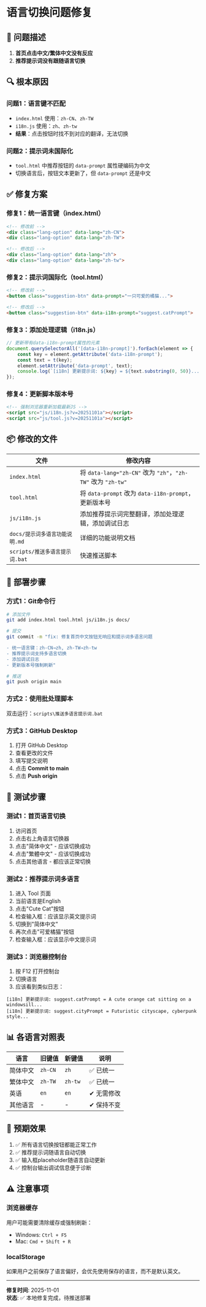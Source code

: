# 语言切换问题修复

## 🐛 问题描述

1. **首页点击中文/繁体中文没有反应**
2. **推荐提示词没有跟随语言切换**

## 🔍 根本原因

### 问题1：语言键不匹配
- `index.html` 使用：`zh-CN`、`zh-TW`
- `i18n.js` 使用：`zh`、`zh-tw`
- **结果**：点击按钮时找不到对应的翻译，无法切换

### 问题2：提示词未国际化
- `tool.html` 中推荐按钮的 `data-prompt` 属性硬编码为中文
- 切换语言后，按钮文本更新了，但 `data-prompt` 还是中文

## ✅ 修复方案

### 修复1：统一语言键（index.html）

```html
<!-- 修改前 -->
<div class="lang-option" data-lang="zh-CN">
<div class="lang-option" data-lang="zh-TW">

<!-- 修改后 -->
<div class="lang-option" data-lang="zh">
<div class="lang-option" data-lang="zh-tw">
```

### 修复2：提示词国际化（tool.html）

```html
<!-- 修改前 -->
<button class="suggestion-btn" data-prompt="一只可爱的橘猫...">

<!-- 修改后 -->
<button class="suggestion-btn" data-i18n-prompt="suggest.catPrompt">
```

### 修复3：添加处理逻辑（i18n.js）

```javascript
// 更新带有data-i18n-prompt属性的元素
document.querySelectorAll('[data-i18n-prompt]').forEach(element => {
    const key = element.getAttribute('data-i18n-prompt');
    const text = t(key);
    element.setAttribute('data-prompt', text);
    console.log(`[i18n] 更新提示词: ${key} = ${text.substring(0, 50)}...`);
});
```

### 修复4：更新脚本版本号

```html
<!-- 强制浏览器重新加载最新JS -->
<script src="js/i18n.js?v=20251101a"></script>
<script src="js/tool.js?v=20251101a"></script>
```

## 📦 修改的文件

| 文件 | 修改内容 |
|------|---------|
| `index.html` | 将 `data-lang="zh-CN"` 改为 `"zh"`，`"zh-TW"` 改为 `"zh-tw"` |
| `tool.html` | 将 `data-prompt` 改为 `data-i18n-prompt`，更新版本号 |
| `js/i18n.js` | 添加推荐提示词完整翻译，添加处理逻辑，添加调试日志 |
| `docs/提示词多语言功能说明.md` | 详细的功能说明文档 |
| `scripts/推送多语言提示词.bat` | 快速推送脚本 |

## 🚀 部署步骤

### 方式1：Git命令行

```bash
# 添加文件
git add index.html tool.html js/i18n.js docs/

# 提交
git commit -m "fix: 修复首页中文按钮无响应和提示词多语言问题

- 统一语言键：zh-CN→zh, zh-TW→zh-tw
- 推荐提示词支持多语言切换
- 添加调试日志
- 更新版本号强制刷新"

# 推送
git push origin main
```

### 方式2：使用批处理脚本

双击运行：`scripts\推送多语言提示词.bat`

### 方式3：GitHub Desktop

1. 打开 GitHub Desktop
2. 查看更改的文件
3. 填写提交说明
4. 点击 **Commit to main**
5. 点击 **Push origin**

## 🧪 测试步骤

### 测试1：首页语言切换
1. 访问首页
2. 点击右上角语言切换器
3. 点击"简体中文" - 应该切换成功
4. 点击"繁體中文" - 应该切换成功
5. 点击其他语言 - 都应该正常切换

### 测试2：推荐提示词多语言
1. 进入 Tool 页面
2. 当前语言是English
3. 点击"Cute Cat"按钮
4. 检查输入框：应该显示英文提示词
5. 切换到"简体中文"
6. 再次点击"可爱橘猫"按钮
7. 检查输入框：应该显示中文提示词

### 测试3：浏览器控制台
1. 按 F12 打开控制台
2. 切换语言
3. 应该看到类似日志：
```
[i18n] 更新提示词: suggest.catPrompt = A cute orange cat sitting on a windowsill...
[i18n] 更新提示词: suggest.cityPrompt = Futuristic cityscape, cyberpunk style...
```

## 📊 各语言对照表

| 语言 | 旧键值 | 新键值 | 说明 |
|------|--------|--------|------|
| 简体中文 | `zh-CN` | `zh` | ✅ 已统一 |
| 繁体中文 | `zh-TW` | `zh-tw` | ✅ 已统一 |
| 英语 | `en` | `en` | ✔ 无需修改 |
| 其他语言 | - | - | ✔ 保持不变 |

## 🎯 预期效果

1. ✅ 所有语言切换按钮都能正常工作
2. ✅ 推荐提示词随语言自动切换
3. ✅ 输入框placeholder随语言自动更新
4. ✅ 控制台输出调试信息便于诊断

## ⚠️ 注意事项

### 浏览器缓存
用户可能需要清除缓存或强制刷新：
- Windows: `Ctrl + F5`
- Mac: `Cmd + Shift + R`

### localStorage
如果用户之前保存了语言偏好，会优先使用保存的语言，而不是默认英文。

---

**修复时间**: 2025-11-01  
**状态**: ✅ 本地修复完成，待推送部署

